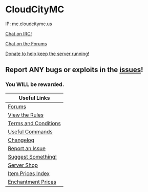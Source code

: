 # CloudCityMC

IP: mc.cloudcitymc.us

[Chat on IRC!](irc)

[Chat on the Forums](http://forums.cloudcitymc.us)

[Donate to help keep the server running!](http://store.cloudcitymc.us/)

## Report ANY bugs or exploits in the [issues](http://github.com/CloudCityMC/cloudcitymc.github.io/issues/new)!

### You WILL be rewarded.

| Useful Links
| ---------------------------------------------------------------------------------
| [Forums](http://forums.cloudcitymc.us)
| [View the Rules](rules)
| [Terms and Conditions](terms)
| [Useful Commands](UsefulCommands)
| [Changelog](CHANGELOG)
| [Report an Issue](http://github.com/CloudCityMC/cloudcitymc.github.io/issues/new)
| [Suggest Something!](http://feedback.cloudcitymc.us)
| [Server Shop](http://store.cloudcitymc.us)
| [Item Prices Index](ItemPrices)
| [Enchantment Prices](enchantments)
